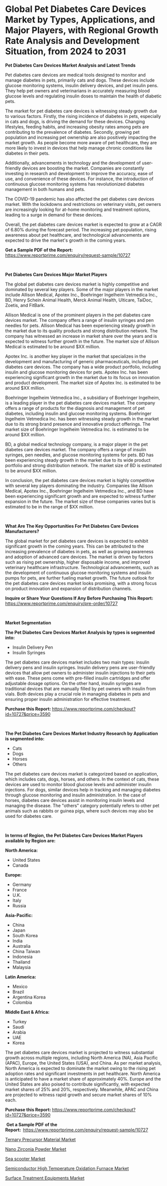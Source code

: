 <p><h1>Global Pet Diabetes Care Devices Market by Types, Applications, and Major Players, with Regional Growth Rate Analysis and Development Situation, from 2024 to 2031</h1></p><p><strong>Pet Diabetes Care Devices Market Analysis and Latest Trends</strong></p>
<p><p>Pet diabetes care devices are medical tools designed to monitor and manage diabetes in pets, primarily cats and dogs. These devices include glucose monitoring systems, insulin delivery devices, and pet insulin pens. They help pet owners and veterinarians in accurately measuring blood glucose levels and regulating insulin doses to maintain the health of diabetic pets.</p><p>The market for pet diabetes care devices is witnessing steady growth due to various factors. Firstly, the rising incidence of diabetes in pets, especially in cats and dogs, is driving the demand for these devices. Changing lifestyles, feeding habits, and increasing obesity rates among pets are contributing to the prevalence of diabetes. Secondly, growing pet population and increasing pet ownership are also positively impacting the market growth. As people become more aware of pet healthcare, they are more likely to invest in devices that help manage chronic conditions like diabetes in their pets.</p><p>Additionally, advancements in technology and the development of user-friendly devices are boosting the market. Companies are constantly investing in research and development to improve the accuracy, ease of use, and convenience of these devices. For instance, the introduction of continuous glucose monitoring systems has revolutionized diabetes management in both humans and pets.</p><p>The COVID-19 pandemic has also affected the pet diabetes care devices market. With the lockdowns and restrictions on veterinary visits, pet owners are increasingly looking for at-home monitoring and treatment options, leading to a surge in demand for these devices.</p><p>Overall, the pet diabetes care devices market is expected to grow at a CAGR of 6.80% during the forecast period. The increasing pet population, rising awareness about pet healthcare, and technological advancements are expected to drive the market's growth in the coming years.</p></p>
<p><strong>Get a Sample PDF of the Report:&nbsp;</strong> <a href="https://www.reportprime.com/enquiry/request-sample/10727">https://www.reportprime.com/enquiry/request-sample/10727</a></p>
<p>&nbsp;</p>
<p><strong>Pet Diabetes Care Devices Major Market Players</strong></p>
<p><p>The global pet diabetes care devices market is highly competitive and dominated by several key players. Some of the major players in the market include Allison Medical, Apotex Inc., Boehringer Ingelheim Vetmedica Inc., BD, Henry Schein Animal Health, Merck Animal Health, Ulticare, TaiDoc, Zoetis, and FitBark.</p><p>Allison Medical is one of the prominent players in the pet diabetes care devices market. The company offers a range of insulin syringes and pen needles for pets. Allison Medical has been experiencing steady growth in the market due to its quality products and strong distribution network. The company has witnessed an increase in market share over the years and is expected to witness further growth in the future. The market size of Allison Medical is estimated to be around $XX million.</p><p>Apotex Inc. is another key player in the market that specializes in the development and manufacturing of generic pharmaceuticals, including pet diabetes care devices. The company has a wide product portfolio, including insulin and glucose monitoring devices for pets. Apotex Inc. has been experiencing significant growth in the market due to its focus on innovation and product development. The market size of Apotex Inc. is estimated to be around $XX million.</p><p>Boehringer Ingelheim Vetmedica Inc., a subsidiary of Boehringer Ingelheim, is a leading player in the pet diabetes care devices market. The company offers a range of products for the diagnosis and management of pet diabetes, including insulin and glucose monitoring systems. Boehringer Ingelheim Vetmedica Inc. has been witnessing steady growth in the market due to its strong brand presence and innovative product offerings. The market size of Boehringer Ingelheim Vetmedica Inc. is estimated to be around $XX million.</p><p>BD, a global medical technology company, is a major player in the pet diabetes care devices market. The company offers a range of insulin syringes, pen needles, and glucose monitoring systems for pets. BD has been experiencing steady growth in the market due to its wide product portfolio and strong distribution network. The market size of BD is estimated to be around $XX million.</p><p>In conclusion, the pet diabetes care devices market is highly competitive with several key players dominating the industry. Companies like Allison Medical, Apotex Inc., Boehringer Ingelheim Vetmedica Inc., and BD have been experiencing significant growth and are expected to witness further expansion in the future. The market size of these companies varies but is estimated to be in the range of $XX million.</p></p>
<p>&nbsp;</p>
<p><strong>What Are The Key Opportunities For Pet Diabetes Care Devices Manufacturers?</strong></p>
<p><p>The global market for pet diabetes care devices is expected to exhibit significant growth in the coming years. This can be attributed to the increasing prevalence of diabetes in pets, as well as growing awareness and adoption of advanced care devices. The market is driven by factors such as rising pet ownership, higher disposable income, and improved veterinary healthcare infrastructure. Technological advancements, such as the development of continuous glucose monitoring systems and insulin pumps for pets, are further fueling market growth. The future outlook for the pet diabetes care devices market looks promising, with a strong focus on product innovation and expansion of distribution channels.</p></p>
<p><strong>Inquire or Share Your Questions If Any Before Purchasing This Report:</strong> <a href="https://www.reportprime.com/enquiry/pre-order/10727">https://www.reportprime.com/enquiry/pre-order/10727</a></p>
<p>&nbsp;</p>
<p><strong>Market Segmentation</strong></p>
<p><strong>The Pet Diabetes Care Devices Market Analysis by types is segmented into:</strong></p>
<p><ul><li>Insulin Delivery Pen</li><li>Insulin Syringes</li></ul></p>
<p><p>The pet diabetes care devices market includes two main types: insulin delivery pens and insulin syringes. Insulin delivery pens are user-friendly devices that allow pet owners to administer insulin injections to their pets with ease. These pens come with pre-filled insulin cartridges and offer adjustable dosage options. On the other hand, insulin syringes are traditional devices that are manually filled by pet owners with insulin from vials. Both devices play a crucial role in managing diabetes in pets and ensuring proper insulin administration for effective treatment.</p></p>
<p><strong>Purchase this Report:&nbsp;</strong><a href="https://www.reportprime.com/checkout?id=10727&price=3590">https://www.reportprime.com/checkout?id=10727&price=3590</a></p>
<p>&nbsp;</p>
<p><strong>The Pet Diabetes Care Devices Market Industry Research by Application is segmented into:</strong></p>
<p><ul><li>Cats</li><li>Dogs</li><li>Horses</li><li>Others</li></ul></p>
<p><p>The pet diabetes care devices market is categorized based on application, which includes cats, dogs, horses, and others. In the context of cats, these devices are used to monitor blood glucose levels and administer insulin injections. For dogs, similar devices help in tracking and managing diabetes through glucose monitoring and insulin administration. In the case of horses, diabetes care devices assist in monitoring insulin levels and managing the disease. The "others" category potentially refers to other pet animals such as rabbits or guinea pigs, where such devices may also be used for diabetes care.</p></p>
<p>&nbsp;</p>
<p><strong>In terms of Region, the Pet Diabetes Care Devices Market Players available by Region are:</strong></p>
<p>
    <p> <strong> North America: </strong>
        <ul>
            <li>United States</li>
            <li>Canada</li>
        </ul>
        </p> 
    <p> <strong> Europe: </strong>
        <ul>
            <li>Germany</li>
            <li>France</li>
            <li>U.K.</li>
            <li>Italy</li>
            <li>Russia</li>
        </ul>
        </p> 
    <p> <strong> Asia-Pacific: </strong>
        <ul>
            <li>China</li>
            <li>Japan</li>
            <li>South Korea</li>
            <li>India</li>
            <li>Australia</li>
            <li>China Taiwan</li>
            <li>Indonesia</li>
            <li>Thailand</li>
            <li>Malaysia</li>
        </ul>
        </p> 
    <p> <strong> Latin America: </strong>
        <ul>
            <li>Mexico</li>
            <li>Brazil</li>
            <li>Argentina Korea</li>
            <li>Colombia</li>
        </ul>
        </p> 
    <p> <strong> Middle East & Africa: </strong>
        <ul>
            <li>Turkey</li>
            <li>Saudi</li>
            <li>Arabia</li>
            <li>UAE</li>
            <li>Korea</li>
        </ul>
    </p>
    </p>
<p><p>The pet diabetes care devices market is projected to witness substantial growth across multiple regions, including North America (NA), Asia Pacific (APAC), Europe, the United States (USA), and China. As per market analysis, North America is expected to dominate the market owing to the rising pet adoption rates and significant investments in pet healthcare. North America is anticipated to have a market share of approximately 40%. Europe and the United States are also poised to contribute significantly, with expected market shares of 25% and 20%, respectively. Meanwhile, APAC and China are projected to witness rapid growth and secure market shares of 10% each.</p></p>
<p><strong>Purchase this Report: </strong><a href="https://www.reportprime.com/checkout?id=10727&price=3590">https://www.reportprime.com/checkout?id=10727&price=3590</a></p>
<p>&nbsp;<strong>Get a Sample PDF of the Report:&nbsp;&nbsp;</strong><a href="https://www.reportprime.com/enquiry/request-sample/10727">https://www.reportprime.com/enquiry/request-sample/10727</a></p>
<p><strong></strong></p>
<p><p><a href="https://medium.com/p/7372affd71f5/edit">Ternary Precursor Material Market</a></p><p><a href="https://medium.com/p/b65d62fd57e3/edit">Nano Zirconia Powder Market</a></p><p><a href="https://github.com/johnbach50/Market-Research-Report-List-1/blob/main/sea-scooter-market.md">Sea scooter Market</a></p><p><a href="https://medium.com/p/58fd71c45ab1/edit">Semiconductor High Temperature Oxidation Furnace Market</a></p><p><a href="https://github.com/jsmusil/Market-Research-Report-List-1/blob/main/surface-treatment-equipments-market.md">Surface Treatment Equipments Market</a></p></p>